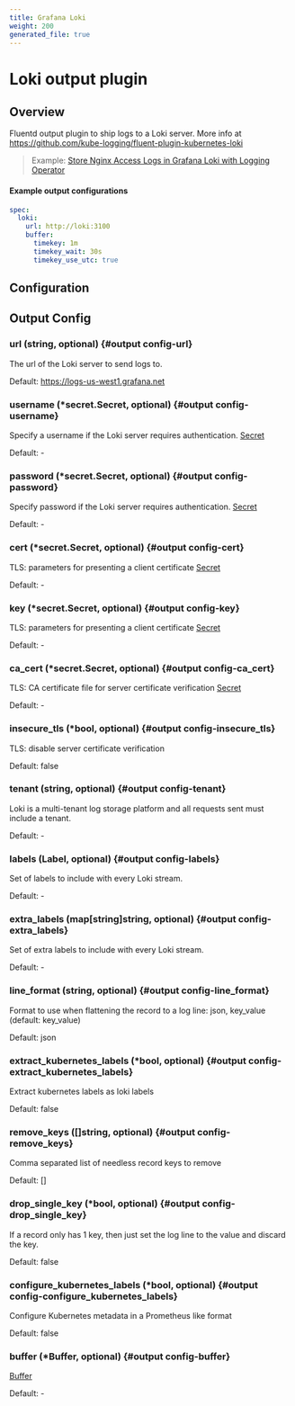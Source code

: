 ```yaml
---
title: Grafana Loki
weight: 200
generated_file: true
---
```


# Loki output plugin 
## Overview
Fluentd output plugin to ship logs to a Loki server.
More info at https://github.com/kube-logging/fluent-plugin-kubernetes-loki
>Example: [Store Nginx Access Logs in Grafana Loki with Logging Operator](../../../../examples/loki-nginx/)

 #### Example output configurations
 ```yaml
 spec:
   loki:
     url: http://loki:3100
     buffer:
       timekey: 1m
       timekey_wait: 30s
       timekey_use_utc: true
 ```

## Configuration
## Output Config

### url (string, optional) {#output config-url}

The url of the Loki server to send logs to.  

Default: https://logs-us-west1.grafana.net

### username (*secret.Secret, optional) {#output config-username}

Specify a username if the Loki server requires authentication. [Secret](../secret/) 

Default: -

### password (*secret.Secret, optional) {#output config-password}

Specify password if the Loki server requires authentication. [Secret](../secret/) 

Default: -

### cert (*secret.Secret, optional) {#output config-cert}

TLS: parameters for presenting a client certificate [Secret](../secret/) 

Default: -

### key (*secret.Secret, optional) {#output config-key}

TLS: parameters for presenting a client certificate [Secret](../secret/) 

Default: -

### ca_cert (*secret.Secret, optional) {#output config-ca_cert}

TLS: CA certificate file for server certificate verification [Secret](../secret/) 

Default: -

### insecure_tls (*bool, optional) {#output config-insecure_tls}

TLS: disable server certificate verification  

Default:  false

### tenant (string, optional) {#output config-tenant}

Loki is a multi-tenant log storage platform and all requests sent must include a tenant. 

Default: -

### labels (Label, optional) {#output config-labels}

Set of labels to include with every Loki stream. 

Default: -

### extra_labels (map[string]string, optional) {#output config-extra_labels}

Set of extra labels to include with every Loki stream. 

Default: -

### line_format (string, optional) {#output config-line_format}

Format to use when flattening the record to a log line: json, key_value (default: key_value) 

Default: json

### extract_kubernetes_labels (*bool, optional) {#output config-extract_kubernetes_labels}

Extract kubernetes labels as loki labels  

Default:  false

### remove_keys ([]string, optional) {#output config-remove_keys}

Comma separated list of needless record keys to remove  

Default:  []

### drop_single_key (*bool, optional) {#output config-drop_single_key}

If a record only has 1 key, then just set the log line to the value and discard the key.  

Default:  false

### configure_kubernetes_labels (*bool, optional) {#output config-configure_kubernetes_labels}

Configure Kubernetes metadata in a Prometheus like format  

Default:  false

### buffer (*Buffer, optional) {#output config-buffer}

[Buffer](../buffer/) 

Default: -


